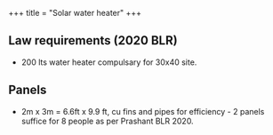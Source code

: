 +++
title = "Solar water heater"
+++

## Law requirements (2020 BLR)
- 200 lts water heater compulsary for 30x40 site. 

## Panels
- 2m x 3m = 6.6ft x 9.9 ft, cu fins and pipes for efficiency - 2 panels suffice for 8 people as per Prashant BLR 2020.

